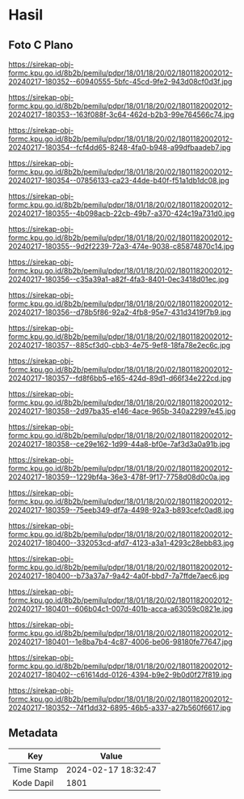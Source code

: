 # Hasil

## Foto C Plano

https://sirekap-obj-formc.kpu.go.id/8b2b/pemilu/pdpr/18/01/18/20/02/1801182002012-20240217-180352--60940555-5bfc-45cd-9fe2-943d08cf0d3f.jpg

https://sirekap-obj-formc.kpu.go.id/8b2b/pemilu/pdpr/18/01/18/20/02/1801182002012-20240217-180353--163f088f-3c64-462d-b2b3-99e764566c74.jpg

https://sirekap-obj-formc.kpu.go.id/8b2b/pemilu/pdpr/18/01/18/20/02/1801182002012-20240217-180354--fcf4dd65-8248-4fa0-b948-a99dfbaadeb7.jpg

https://sirekap-obj-formc.kpu.go.id/8b2b/pemilu/pdpr/18/01/18/20/02/1801182002012-20240217-180354--07856133-ca23-44de-b40f-f51a1db1dc08.jpg

https://sirekap-obj-formc.kpu.go.id/8b2b/pemilu/pdpr/18/01/18/20/02/1801182002012-20240217-180355--4b098acb-22cb-49b7-a370-424c19a731d0.jpg

https://sirekap-obj-formc.kpu.go.id/8b2b/pemilu/pdpr/18/01/18/20/02/1801182002012-20240217-180355--9d2f2239-72a3-474e-9038-c85874870c14.jpg

https://sirekap-obj-formc.kpu.go.id/8b2b/pemilu/pdpr/18/01/18/20/02/1801182002012-20240217-180356--c35a39a1-a82f-4fa3-8401-0ec3418d01ec.jpg

https://sirekap-obj-formc.kpu.go.id/8b2b/pemilu/pdpr/18/01/18/20/02/1801182002012-20240217-180356--d78b5f86-92a2-4fb8-95e7-431d3419f7b9.jpg

https://sirekap-obj-formc.kpu.go.id/8b2b/pemilu/pdpr/18/01/18/20/02/1801182002012-20240217-180357--885cf3d0-cbb3-4e75-9ef8-18fa78e2ec6c.jpg

https://sirekap-obj-formc.kpu.go.id/8b2b/pemilu/pdpr/18/01/18/20/02/1801182002012-20240217-180357--fd8f6bb5-e165-424d-89d1-d66f34e222cd.jpg

https://sirekap-obj-formc.kpu.go.id/8b2b/pemilu/pdpr/18/01/18/20/02/1801182002012-20240217-180358--2d97ba35-e146-4ace-965b-340a22997e45.jpg

https://sirekap-obj-formc.kpu.go.id/8b2b/pemilu/pdpr/18/01/18/20/02/1801182002012-20240217-180358--ce29e162-1d99-44a8-bf0e-7af3d3a0a91b.jpg

https://sirekap-obj-formc.kpu.go.id/8b2b/pemilu/pdpr/18/01/18/20/02/1801182002012-20240217-180359--1229bf4a-36e3-478f-9f17-7758d08d0c0a.jpg

https://sirekap-obj-formc.kpu.go.id/8b2b/pemilu/pdpr/18/01/18/20/02/1801182002012-20240217-180359--75eeb349-df7a-4498-92a3-b893cefc0ad8.jpg

https://sirekap-obj-formc.kpu.go.id/8b2b/pemilu/pdpr/18/01/18/20/02/1801182002012-20240217-180400--332053cd-afd7-4123-a3a1-4293c28ebb83.jpg

https://sirekap-obj-formc.kpu.go.id/8b2b/pemilu/pdpr/18/01/18/20/02/1801182002012-20240217-180400--b73a37a7-9a42-4a0f-bbd7-7a7ffde7aec6.jpg

https://sirekap-obj-formc.kpu.go.id/8b2b/pemilu/pdpr/18/01/18/20/02/1801182002012-20240217-180401--606b04c1-007d-401b-acca-a63059c0821e.jpg

https://sirekap-obj-formc.kpu.go.id/8b2b/pemilu/pdpr/18/01/18/20/02/1801182002012-20240217-180401--1e8ba7b4-4c87-4006-be06-98180fe77647.jpg

https://sirekap-obj-formc.kpu.go.id/8b2b/pemilu/pdpr/18/01/18/20/02/1801182002012-20240217-180402--c61614dd-0126-4394-b9e2-9b0d0f27f819.jpg

https://sirekap-obj-formc.kpu.go.id/8b2b/pemilu/pdpr/18/01/18/20/02/1801182002012-20240217-180352--74f1dd32-6895-46b5-a337-a27b560f6617.jpg


## Metadata

| Key        | Value               |
| ---------- | ------------------- |
| Time Stamp | 2024-02-17 18:32:47 |
| Kode Dapil | 1801                |



